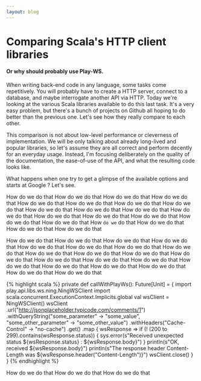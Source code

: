 ```yaml
---
layout: blog
---
```


# Comparing Scala's HTTP client libraries

#### Or why should probably use Play-WS.

When writing back-end code in any language, some tasks come repetitively. You will probably have to create a HTTP server, connect to a database, and maybe interrogate another API via HTTP. Today we're looking at the various Scala libraries available to do this last task. It's a very easy problem, but there's a bunch of projects on Github all hoping to do better than the previous one. Let's see how they really compare to each other.

This comparison is not about low-level performance or cleverness of implementation. We will be only talking about already long-lived and popular libraries, so let's assume they are all correct and perform decently for an everyday usage. Instead, I'm focusing deliberately on the quality of the documentation, the ease-of-use of the API, and what the resulting code looks like.

What happens when one try to get a glimpse of the available options and starts at Google ? Let's see.








How do we do that
How do we do that
How do we do that
How do we do that
How do we do that
How do we do that
How do we do that
How do we do that
How do we do that
How do we do that
How do we do that
How do we do that
How do we do that
How do we do that
How do we do that
How do we do that
How do we do that
How `do we` do that
How do we do that
How do we do that
How do we do that

How do we do that
How do we do that
How do we do that
How do we do that
How do we do that
How do we do that
How do we do that
How do we do that
How do we do that
How do we do that
How do we do that
How do we do that
How do we do that
How do we do that
How do we do that
How do we do that
How do we do that
How do we do that
How do we do that
How do we do that
How do we do that

{% highlight scala %}
private def callWithPlayWs(): Future[Unit] = {
  import play.api.libs.ws.ning.NingWSClient
  import scala.concurrent.ExecutionContext.Implicits.global
  val wsClient = NingWSClient()
  wsClient
    .url("http://jsonplaceholder.typicode.com/comments/1")
    .withQueryString("some_parameter" -> "some_value", "some_other_parameter" -> "some_other_value")
    .withHeaders("Cache-Control" -> "no-cache")
    .get()
    .map { wsResponse =>
      if (! (200 to 299).contains(wsResponse.status)) {
        sys.error(s"Received unexpected status ${wsResponse.status} : ${wsResponse.body}")
      }
      println(s"OK, received ${wsResponse.body}")
      println(s"The response header Content-Length was ${wsResponse.header("Content-Length")}")
      wsClient.close()
    }
}
{% endhighlight %}


How do we do that
How do we do that
How do we do that
